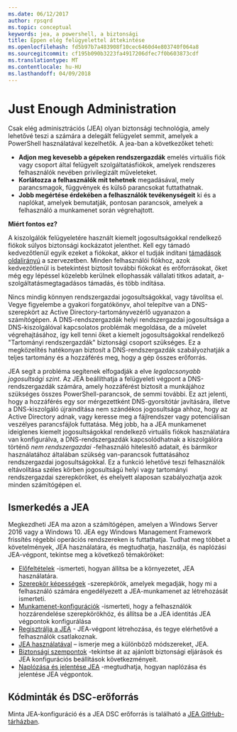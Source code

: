 ```yaml
---
ms.date: 06/12/2017
author: rpsqrd
ms.topic: conceptual
keywords: jea, a powershell, a biztonsági
title: Éppen elég felügyelettel áttekintése
ms.openlocfilehash: fd5b97b7a483908f10cec6460d4e803740f064a8
ms.sourcegitcommit: cf195b090b3223fa4917206dfec7f0b603873cdf
ms.translationtype: MT
ms.contentlocale: hu-HU
ms.lasthandoff: 04/09/2018
---
```

# <a name="just-enough-administration"></a>Just Enough Administration

Csak elég adminisztrációs (JEA) olyan biztonsági technológia, amely lehetővé teszi a számára a delegált felügyelet semmit, amelyek a PowerShell használatával kezelhetők.
A jea-ban a következőket teheti:

- **Adjon meg kevesebb a gépeken rendszergazdák** emelés virtuális fiók vagy csoport által felügyelt szolgáltatásfiókok, amelyek rendszeres felhasználók nevében privilegizált műveleteket.
- **Korlátozza a felhasználók mit tehetnek** megadásával, mely parancsmagok, függvények és külső parancsokat futtathatnak.
- **Jobb megértése érdekében a felhasználók tevékenységeit** ki és a naplókat, amelyek bemutatják, pontosan parancsok, amelyek a felhasználó a munkamenet során végrehajtott.

**Miért fontos ez?**

A kiszolgálók felügyeletére használt kiemelt jogosultságokkal rendelkező fiókok súlyos biztonsági kockázatot jelenthet.
Kell egy támadó kedvezőtlenül egyik ezeket a fiókokat, akkor el tudják indítani [támadások oldalirányú](http://aka.ms/pth) a szervezetben.
Minden felhasználói fiókhoz, azok kedvezőtlenül is betekintést biztosít további fiókokat és erőforrásokat, őket még egy lépéssel közelebb kerülnek ellophassák vállalati titkos adatait, a-szolgáltatásmegtagadásos támadás, és több indítása.

Nincs mindig könnyen rendszergazdai jogosultságokkal, vagy távolítsa el.
Vegye figyelembe a gyakori forgatókönyv, ahol telepítve van a DNS-szerepkört az Active Directory-tartományvezérlő ugyanazon a számítógépen.
A DNS-rendszergazdák helyi rendszergazdai jogosultsága a DNS-kiszolgálóval kapcsolatos problémák megoldása, de a művelet végrehajtásához, így kell tenni őket a kiemelt jogosultságokkal rendelkező "Tartományi rendszergazdák" biztonsági csoport szükséges.
Ez a megközelítés hatékonyan biztosít a DNS-rendszergazdák szabályozhatják a teljes tartomány és a hozzáférés meg, hogy a gép összes erőforrás.

JEA segít a probléma segítenek elfogadják a elve *legalacsonyabb jogosultsági szint*.
Az JEA beállíthatja a felügyeleti végpont a DNS-rendszergazdák számára, amely hozzáférést biztosít a munkájához szükséges összes PowerShell-parancsok, de semmi további.
Ez azt jelenti, hogy a hozzáférés egy sor mérgezettként DNS-gyorsítótár javítására, illetve a DNS-kiszolgáló újraindítása nem szándékos jogosultsága ahhoz, hogy az Active Directory adnak, vagy keresse meg a fájlrendszer vagy potenciálisan veszélyes parancsfájlok futtatása.
Még jobb, ha a JEA munkamenet ideiglenes kiemelt jogosultságokkal rendelkező virtuális fiókok használatára van konfigurálva, a DNS-rendszergazdák kapcsolódhatnak a kiszolgálóra történő *nem rendszergazdai* -felhasználó hitelesítő adatait, és bármikor használatához általában szükség van-parancsok futtatásához rendszergazdai jogosultságokkal.
Ez a funkció lehetővé teszi felhasználók eltávolítása széles körben jogosultságú helyi vagy tartományi rendszergazdai szerepköröket, és ehelyett alaposan szabályozhatja azok minden számítógépen el.

## <a name="get-started-with-jea"></a>Ismerkedés a JEA

Megkezdheti JEA ma azon a számítógépen, amelyen a Windows Server 2016 vagy a Windows 10.
JEA egy Windows Management Framework frissítés régebbi operációs rendszereken is futtathatja.
Tudhat meg többet a követelmények, JEA használatára, és megtudhatja, használja, és naplózási JEA-végpont, tekintse meg a következő témaköröket:

- [Előfeltételek](prerequisites.md) -ismerteti, hogyan állítsa be a környezetet, JEA használatára.
- [Szerepkör képességek](role-capabilities.md) -szerepkörök, amelyek megadják, hogy mi a felhasználó számára engedélyezett a JEA-munkamenet az létrehozását ismerteti.
- [Munkamenet-konfigurációk](session-configurations.md) -ismerteti, hogy a felhasználók hozzárendelése szerepkörökhöz, és állítsa be a JEA identitás JEA végpontok konfigurálása
- [Regisztrálja a JEA](register-jea.md) - JEA-végpont létrehozása, és tegye elérhetővé a felhasználók csatlakoznak.
- [JEA használatával](using-jea.md) – ismerje meg a különböző módszereket, JEA.
- [Biztonsági szempontok](security-considerations.md) -tekintse át az ajánlott biztonsági eljárások és JEA konfigurációs beállítások következményeit.
- [Naplózása és jelentése JEA](audit-and-report.md) -megtudhatja, hogyan naplózása és jelentése JEA végpontok.

## <a name="samples-and-dsc-resource"></a>Kódminták és DSC-erőforrás

Minta JEA-konfiguráció és a JEA DSC erőforrás is található a [JEA GitHub-tárházban](https://github.com/PowerShell/JEA).